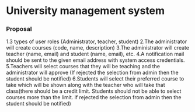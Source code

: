 # University management system

### Proposal

1.3 types of user roles (Administrator, teacher, student)
2.The administrator will create courses (code, name, description)
3.The administrator will create teacher (name, email) and student (name, email), etc.
4.A notification mail should be sent to the given email address with system access credentials.
5.Teachers will select courses that they will be teaching and the administrator will approve (If rejected the selection from admin then the student should be notified)
6.Students will select their preferred course to take which will be shown along with the teacher who will take that class(there should be a credit limit. Students should not be able to select courses more than the limit. if rejected the selection from admin then the student should be notified)

